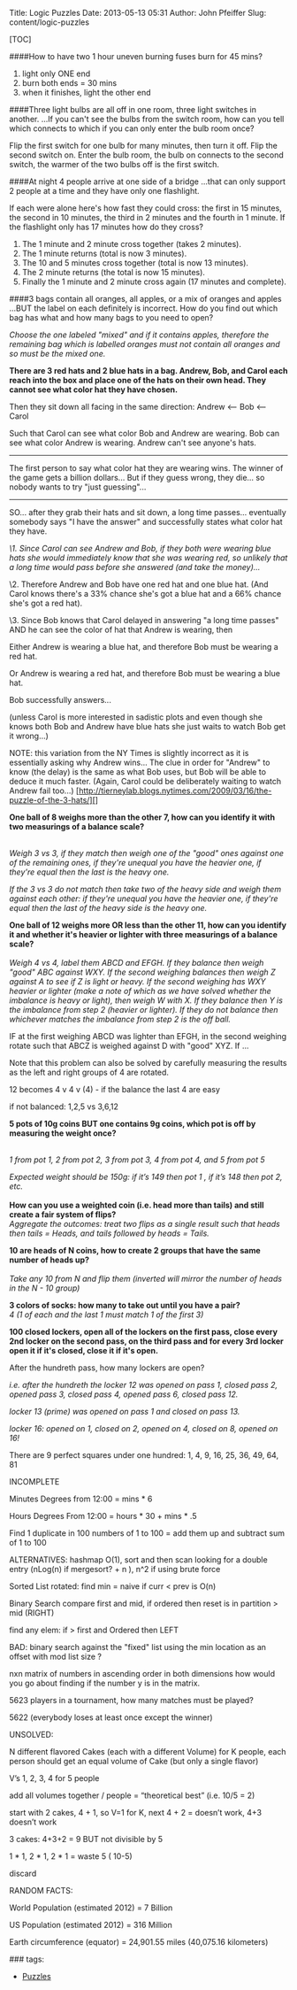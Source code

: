 Title: Logic Puzzles
Date: 2013-05-13 05:31
Author: John Pfeiffer
Slug: content/logic-puzzles

[TOC]

####How to have two 1 hour uneven burning fuses burn for 45 mins?
1. light only ONE end 
1. burn both ends = 30 mins
1. when it finishes, light the other end


####Three light bulbs are all off in one room, three light switches in another. 
...If you can't see the bulbs from the switch room, how can you tell which connects to which if you can only enter the bulb room once?

Flip the first switch for one bulb for many minutes, then turn it off.
Flip the second switch on. Enter the bulb room, the bulb on connects to
the second switch, the warmer of the two bulbs off is the first switch.  


####At night 4 people arrive at one side of a bridge 
...that can only support 2 people at a time and they have only one flashlight. 

If each were alone here's how fast they could cross: the first in 15 minutes, the second in
10 minutes, the third in 2 minutes and the fourth in 1 minute. If the flashlight only has 17 minutes how do they cross?

  
1. The 1 minute and 2 minute cross together (takes 2 minutes). 
1. The 1 minute returns (total is now 3 minutes). 
1. The 10 and 5 minutes cross together (total is now 13 minutes). 
1. The 2 minute returns (the total is now 15 minutes). 
1. Finally the 1 minute and 2 minute cross again (17 minutes and complete).  

####3 bags contain all oranges, all apples, or a mix of oranges and apples
...BUT the label on each definitely is incorrect. How do you find out which
bag has what and how many bags to you need to open?  

*Choose the one labeled "mixed" and if it contains apples, therefore the
remaining bag which is labelled oranges must not contain all oranges and
so must be the mixed one.*

</p>

<strong>  

There are 3 red hats and 2 blue hats in a bag. Andrew, Bob, and Carol
each reach into the box and place one of the hats on their own head.
They cannot see what color hat they have chosen.</strong>

</p>

Then they sit down all facing in the same direction: Andrew <-- Bob <--
Carol

</p>

Such that Carol can see what color Bob and Andrew are wearing. Bob can
see what color Andrew is wearing. Andrew can't see anyone's hats.

</p>

---  

The first person to say what color hat they are wearing wins. The winner
of the game gets a billion dollars... But if they guess wrong, they
die... so nobody wants to try "just guessing"...

</p>

---  

SO... after they grab their hats and sit down, a long time passes...
eventually somebody says "I have the answer" and successfully states
what color hat they have.  

</p>

<em>  

\1. Since Carol can see Andrew and Bob, if they both were wearing blue
hats she would immediately know that she was wearing red, so unlikely
that a long time would pass before she answered (and take the money)...
</em>

</p>

\2. Therefore Andrew and Bob have one red hat and one blue hat. (And
Carol knows there's a 33% chance she's got a blue hat and a 66% chance
she's got a red hat).

</p>

\3. Since Bob knows that Carol delayed in answering "a long time passes"
AND he can see the color of hat that Andrew is wearing, then

</p>

Either Andrew is wearing a blue hat, and therefore Bob must be wearing a
red hat.  

Or Andrew is wearing a red hat, and therefore Bob must be wearing a blue
hat.

</p>

Bob successfully answers...

</p>

(unless Carol is more interested in sadistic plots and even though she
knows both Bob and Andrew have blue hats she just waits to watch Bob get
it wrong...)

</p>

NOTE: this variation from the NY Times is slightly incorrect as it is
essentially asking why Andrew wins... The clue in order for "Andrew" to
know (the delay) is the same as what Bob uses, but Bob will be able to
deduce it much faster. (Again, Carol could be deliberately waiting to
watch Andrew fail too...)
[http://tierneylab.blogs.nytimes.com/2009/03/16/the-puzzle-of-the-3-hats/][]  

</p>

<strong>  

One ball of 8 weighs more than the other 7, how can you identify it with
two measurings of a balance scale?  
</strong>  
<em>  

Weigh 3 vs 3, if they match then weigh one of the "good" ones against
one of the remaining ones, if they're unequal you have the heavier one,
if they're equal then the last is the heavy one.  

If the 3 vs 3 do not match then take two of the heavy side and weigh
them against each other: if they're unequal you have the heavier one, if
they're equal then the last of the heavy side is the heavy one.  
</em>

</p>

<strong>  

One ball of 12 weighs more OR less than the other 11, how can you
identify it and whether it's heavier or lighter with three measurings of
a balance scale?  
</strong>  
*Weigh 4 vs 4, label them ABCD and EFGH. If they balance then weigh
"good" ABC against WXY. If the second weighing balances then weigh Z
against A to see if Z is light or heavy. If the second weighing has WXY
heavier or lighter (make a note of which as we have solved whether the
imbalance is heavy or light), then weigh W with X. If they balance then
Y is the imbalance from step 2 (heavier or lighter). If they do not
balance then whichever matches the imbalance from step 2 is the off
ball.*

</p>

IF at the first weighing ABCD was lighter than EFGH, in the second
weighing rotate such that ABCZ is weighed against D with "good" XYZ. If
...

</p>

Note that this problem can also be solved by carefully measuring the
results as the left and right groups of 4 are rotated.

</p>

12 becomes 4 v 4 v (4) - if the balance the last 4 are easy  

if not balanced: 1,2,5 vs 3,6,12

</p>

<strong>  

5 pots of 10g coins BUT one contains 9g coins, which pot is off by
measuring the weight once?  
</strong>  
<em>  

1 from pot 1, 2 from pot 2, 3 from pot 3, 4 from pot 4, and 5 from pot
5  

Expected weight should be 150g: if it’s 149 then pot 1 , if it’s 148
then pot 2, etc.  
</em>  
**How can you use a weighted coin (i.e. head more than tails) and still
create a fair system of flips?**  
*Aggregate the outcomes: treat two flips as a single result such that
heads then tails = Heads, and tails followed by heads = Tails.*

</p>

<strong>  

10 are heads of N coins, how to create 2 groups that have the same
number of heads up?  
</strong>  
*Take any 10 from N and flip them (inverted will mirror the number of
heads in the N - 10 group)*

</p>

**3 colors of socks: how many to take out until you have a pair?**  
*4 (1 of each and the last 1 must match 1 of the first 3)*

</p>

<strong>  

100 closed lockers, open all of the lockers on the first pass, close
every 2nd locker on the second pass, on the third pass and for every 3rd
locker open it if it's closed, close it if it's open.</strong>

</p>

After the hundreth pass, how many lockers are open?  
  
<em>  

i.e. after the hundreth the locker 12 was opened on pass 1, closed pass
2, opened pass 3, closed pass 4, opened pass 6, closed pass 12.  

locker 13 (prime) was opened on pass 1 and closed on pass 13.  

locker 16: opened on 1, closed on 2, opened on 4, closed on 8, opened on
16!</em>

</p>

There are 9 perfect squares under one hundred: 1, 4, 9, 16, 25, 36, 49,
64, 81  

</p>

INCOMPLETE

</p>

Minutes Degrees from 12:00 = mins \* 6  

Hours Degrees From 12:00 = hours \* 30 + mins \* .5

</p>

Find 1 duplicate in 100 numbers of 1 to 100 = add them up and subtract
sum of 1 to 100  

ALTERNATIVES: hashmap O(1), sort and then scan looking for a double
entry (nLog(n) if mergesort? + n ), n\^2 if using brute force

</p>

Sorted List rotated: find min = naive if curr < prev is O(n)  

Binary Search compare first and mid, if ordered then reset is in
partition \> mid (RIGHT)  

find any elem: if \> first and Ordered then LEFT

</p>

BAD: binary search against the "fixed" list using the min location as an
offset with mod list size ?

</p>

nxn matrix of numbers in ascending order in both dimensions how would
you go about finding if the number y is in the matrix.

</p>

5623 players in a tournament, how many matches must be played?  

5622 (everybody loses at least once except the winner)

</p>

UNSOLVED:

</p>

N different flavored Cakes (each with a different Volume) for K people,
each person should get an equal volume of Cake (but only a single
flavor)  

V’s 1, 2, 3, 4 for 5 people  

add all volumes together / people = “theoretical best” (i.e. 10/5 = 2)  

start with 2 cakes, 4 + 1, so V=1 for K, next 4 + 2 = doesn’t work, 4+3
doesn’t work  

3 cakes: 4+3+2 = 9 BUT not divisible by 5  

1 \* 1, 2 \* 1, 2 \* 1 = waste 5 ( 10-5)  

discard

</p>

RANDOM FACTS:

</p>

World Population (estimated 2012) = 7 Billion  

US Population (estimated 2012) = 316 Million  

Earth circumference (equator) = 24,901.55 miles (40,075.16 kilometers)

</p>
<p>
</div>
</div>
</div>
<div class="field field-name-taxonomy-vocabulary-1 field-type-taxonomy-term-reference field-label-above clearfix">
### tags:

-   [Puzzles][]

</div>
</p>

  [http://tierneylab.blogs.nytimes.com/2009/03/16/the-puzzle-of-the-3-hats/]:
    http://tierneylab.blogs.nytimes.com/2009/03/16/the-puzzle-of-the-3-hats/
  [Puzzles]: http://john-pfeiffer.com/taxonomy/term/11
